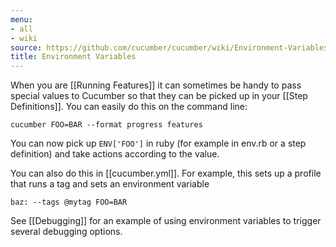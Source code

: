 ```yaml
---
menu:
- all
- wiki
source: https://github.com/cucumber/cucumber/wiki/Environment-Variables/
title: Environment Variables
---
```


When you are \[\[Running Features\]\] it can sometimes be handy to pass special values to Cucumber so that they can be picked up in your \[\[Step Definitions\]\]. You can easily do this on the command line:

    cucumber FOO=BAR --format progress features

You can now pick up <code>ENV\['FOO'\]</code> in ruby (for example in env.rb or a step definition) and take actions according to the value.

You can also do this in \[\[cucumber.yml\]\]. For example, this sets up a profile that runs a tag and sets an environment variable

    baz: --tags @mytag FOO=BAR

See \[\[Debugging\]\] for an example of using environment variables to trigger several debugging options.
